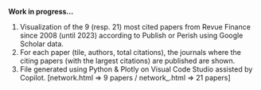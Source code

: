 
**Work in progress...**

 1. Visualization of the 9 (resp. 21) most cited papers from Revue Finance since 2008 (until 2023) according to Publish or Perish using Google Scholar data. 
 2. For each paper (tile, authors, total citations), the journals where the citing papers (with the largest citations) are published are shown. 
 3. File generated using Python & Plotly on Visual Code Studio assisted by Copilot.
 [network.html => 9 papers / network_.html => 21 papers]
